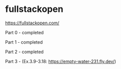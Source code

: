 # fullstackopen 

https://fullstackopen.com/

Part 0 - completed

Part 1 - completed

Part 2 - completed

Part 3 - 
(Ex.3.9-3.18: https://empty-water-231.fly.dev/)
